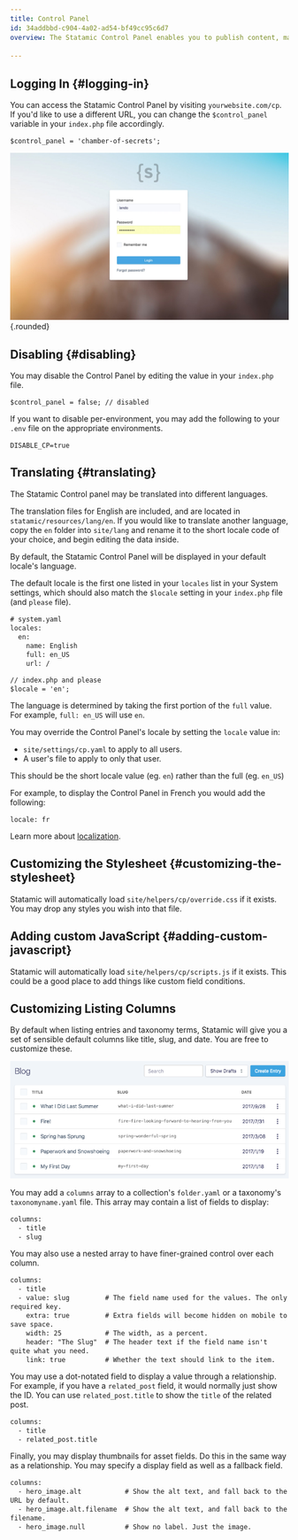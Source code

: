 ```yaml
---
title: Control Panel
id: 34addbbd-c904-4a02-ad54-bf49cc95c6d7
overview: The Statamic Control Panel enables you to publish content, manage users, configure settings, run updates, and all manner of other useful things. It's responsive, intuitive, and powerful.

---
```

## Logging In {#logging-in}

You can access the Statamic Control Panel by visiting `yourwebsite.com/cp`. If you'd like to use a different URL, you can change the `$control_panel` variable in your `index.php` file accordingly.

```language-php
$control_panel = 'chamber-of-secrets';
```


![Control Panel](/assets/img/screenshots/cp-login.jpg) {.rounded}

## Disabling {#disabling}

You may disable the Control Panel by editing the value in your `index.php` file.

```language-php
$control_panel = false; // disabled
```

If you want to disable per-environment, you may add the following to your `.env` file on the appropriate environments.

```
DISABLE_CP=true
```

## Translating {#translating}

The Statamic Control panel may be translated into different languages.

The translation files for English are included, and are located in `statamic/resources/lang/en`. If you would like to translate another language, copy the `en` folder into `site/lang` and rename it to the short locale code of your choice, and begin editing the data inside.

By default, the Statamic Control Panel will be displayed in your default locale's language.

The default locale is the first one listed in your `locales` list in your System settings, which should also match the `$locale` setting in your `index.php` file (and `please` file).

```language-yaml
# system.yaml
locales:
  en:
    name: English
    full: en_US
    url: /
```

```language-php
// index.php and please
$locale = 'en';
```

The language is determined by taking the first portion of the `full` value.  
For example, `full: en_US` will use `en`.

You may override the Control Panel's locale by setting the `locale` value in:

- `site/settings/cp.yaml` to apply to all users.
- A user's file to apply to only that user.

This should be the short locale value (eg. `en`) rather than the full (eg. `en_US`)

For example, to display the Control Panel in French you would add the following:

``` .language-yaml
locale: fr
```

Learn more about [localization](/localization).

## Customizing the Stylesheet {#customizing-the-stylesheet}

Statamic will automatically load `site/helpers/cp/override.css` if it exists. You may drop any styles you wish into that file.

## Adding custom JavaScript {#adding-custom-javascript}

Statamic will automatically load `site/helpers/cp/scripts.js` if it exists. This could be a good place to add things like custom field conditions.

## Customizing Listing Columns

By default when listing entries and taxonomy terms, Statamic will give you a set of sensible default columns like title, slug, and date.
You are free to customize these.

![Control Panel Collection](/assets/img/screenshots/cp-collection.png)

You may add a `columns` array to a collection's `folder.yaml` or a taxonomy's `taxonomyname.yaml` file. This array may contain a list of fields to display:

``` .language-yaml
columns:
  - title
  - slug
```

You may also use a nested array to have finer-grained control over each column.

``` .language-yaml
columns:
  - title
  - value: slug         # The field name used for the values. The only required key.
    extra: true         # Extra fields will become hidden on mobile to save space.
    width: 25           # The width, as a percent.
    header: "The Slug"  # The header text if the field name isn't quite what you need.
    link: true          # Whether the text should link to the item.
```

You may use a dot-notated field to display a value through a relationship. For example, if you have a `related_post` field, it would normally just show the ID. You can use `related_post.title` to show the `title` of the related post.

``` .language-yaml
columns:
  - title
  - related_post.title
```

Finally, you may display thumbnails for asset fields. Do this in the same way as a relationship. You may specify a display field as well as a fallback field.

``` .language-yaml
columns:
  - hero_image.alt           # Show the alt text, and fall back to the URL by default.
  - hero_image.alt.filename  # Show the alt text, and fall back to the filename.
  - hero_image.null          # Show no label. Just the image.
```
